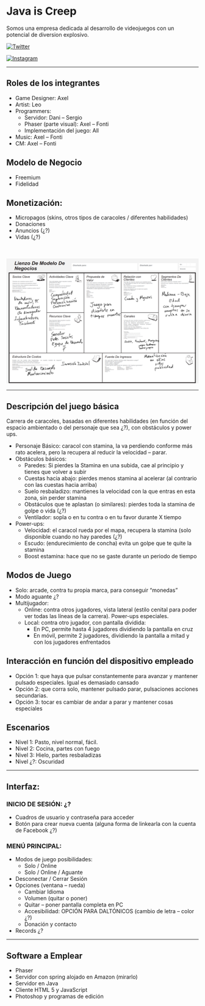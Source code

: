 # Java is Creep


Somos una empresa dedicada al desarrollo de videojuegos con un potencial de diversion explosivo.

[![Twitter](https://img.shields.io/twitter/follow/java_is_creep?label=Follow&style=social)](https://twitter.com/intent/follow?screen_name=java_is_creep)

[![Instagram](https://img.shields.io/badge/Follow--green?style=social&logo=instagram)](https://www.instagram.com/java_is_creep/)

___
## Roles de los integrantes
- Game Designer: Axel
- Artist: Leo
- Programmers:
    - Servidor: Dani – Sergio
    - Phaser (parte visual): Axel – Fonti
    - Implementación del juego: All
-	Music: Axel – Fonti
-	CM: Axel – Fonti

## Modelo de Negocio
- Freemium
- Fidelidad

## Monetización:
-	Micropagos (skins, otros tipos de caracoles / diferentes habilidades)
-	Donaciones
-	Anuncios (¿?)
-	Vidas (¿?)

<br></br>
![Error al cargar la imagen](./Portfolio/img/lienzo_modelo_negocio.PNG)

___
## Descripción del juego básica
Carrera de caracoles, basadas en diferentes habilidades (en función del espacio ambientado o del personaje que sea ¿?), con obstáculos y power ups.
- Personaje Básico: caracol con stamina, la va perdiendo conforme más rato acelera, pero la recupera al reducir la velocidad – parar.
- Obstáculos básicos:
    - Paredes: Si pierdes la Stamina en una subida, cae al principio y tienes que volver a subir
    - Cuestas hacia abajo: pierdes menos stamina al acelerar (al contrario con las cuestas hacia arriba)
    - Suelo resbaladizo: mantienes la velocidad con la que entras en esta zona, sin perder stamina
    - Obstáculos que te aplastan (o similares): pierdes toda la stamina de golpe o vida (¿?)
    - Ventilador: sopla o en tu contra o en tu favor durante X tiempo
- Power-ups:
    - Velocidad: el caracol rueda por el mapa, recupera la stamina (solo disponible cuando no hay paredes (¿?)
    - Escudo: (endurecimiento de concha) evita un golpe que te quite la stamina
    - Boost estamina: hace que no se gaste durante un periodo de tiempo

## Modos de Juego
-	Solo: arcade, contra tu propia marca, para conseguir “monedas”
-	Modo aguante ¿?
-	Multijugador:
    - Online: contra otros jugadores, vista lateral (estilo cenital para poder ver todas las líneas de la carrera). Power-ups especiales.
    - Local: contra otro jugador, con pantalla dividida:
        - En PC, permite hasta 4 jugadores dividiendo la pantalla en cruz
        - En móvil, permite 2 jugadores, dividiendo la pantalla a mitad y con los jugadores enfrentados

## Interacción en función del dispositivo empleado
-	Opción 1: que haya que pulsar constantemente para avanzar y mantener pulsado especiales. Igual es demasiado cansado 
-	Opción 2: que corra solo, mantener pulsado parar, pulsaciones acciones secundarias. 
-	Opción 3: tocar es cambiar de andar a parar y mantener cosas especiales


## Escenarios
-	Nivel 1: Pasto, nivel normal, fácil.
-	Nivel 2: Cocina, partes con fuego
-	Nivel 3: Hielo, partes resbaladizas
-	Nivel ¿?: Oscuridad

___

## Interfaz:
### INICIO DE SESIÓN: ¿?
-	Cuadros de usuario y contraseña para acceder
-	Botón para crear nueva cuenta (alguna forma de linkearla con la cuenta de Facebook ¿?)
### MENÚ PRINCIPAL:
-	Modos de juego posibilidades:
    - Solo / Online
    - Solo / Online / Aguante
-	Desconectar / Cerrar Sesión
-	Opciones (ventana – rueda)
    - Cambiar Idioma
    - Volumen (quitar o poner) 
    - Quitar – poner pantalla completa en PC
    - Accesibilidad: OPCIÓN PARA DALTÓNICOS (cambio de letra – color ¿?)
    - Donación y contacto
-	Records ¿?

___
## Software a Emplear
-	Phaser
-	Servidor con spring alojado en Amazon (mirarlo) 
-	Servidor en Java
-	Cliente HTML 5 y JavaScript
-	Photoshop y programas de edición






